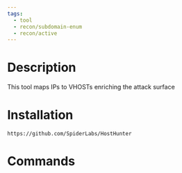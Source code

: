 ```yaml
---
tags:
  - tool
  - recon/subdomain-enum
  - recon/active
---
```

# Description
This tool maps IPs to VHOSTs enriching the attack surface

# Installation
```
https://github.com/SpiderLabs/HostHunter
```

# Commands

